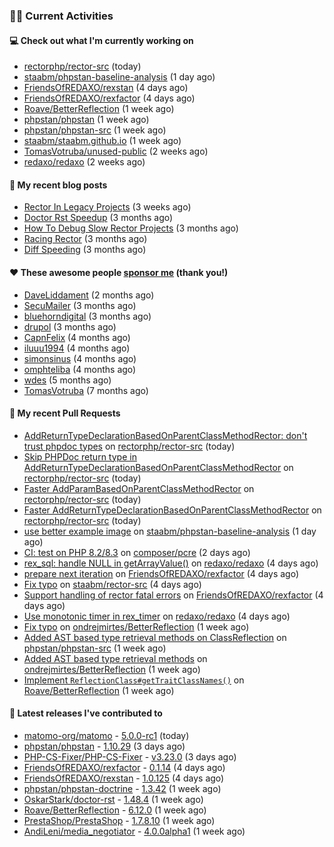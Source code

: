 ### 👨‍💻 Current Activities


#### 💻 Check out what I'm currently working on

- [rectorphp/rector-src](https://github.com/rectorphp/rector-src) (today)
- [staabm/phpstan-baseline-analysis](https://github.com/staabm/phpstan-baseline-analysis) (1 day ago)
- [FriendsOfREDAXO/rexstan](https://github.com/FriendsOfREDAXO/rexstan) (4 days ago)
- [FriendsOfREDAXO/rexfactor](https://github.com/FriendsOfREDAXO/rexfactor) (4 days ago)
- [Roave/BetterReflection](https://github.com/Roave/BetterReflection) (1 week ago)
- [phpstan/phpstan](https://github.com/phpstan/phpstan) (1 week ago)
- [phpstan/phpstan-src](https://github.com/phpstan/phpstan-src) (1 week ago)
- [staabm/staabm.github.io](https://github.com/staabm/staabm.github.io) (1 week ago)
- [TomasVotruba/unused-public](https://github.com/TomasVotruba/unused-public) (2 weeks ago)
- [redaxo/redaxo](https://github.com/redaxo/redaxo) (2 weeks ago)


#### 📜 My recent blog posts

- [Rector In Legacy Projects](https://staabm.github.io/2023/07/23/rector-in-legacy-projects.html) (3 weeks ago)
- [Doctor Rst Speedup](https://staabm.github.io/2023/05/18/doctor-rst-speedup.html) (3 months ago)
- [How To Debug Slow Rector Projects](https://staabm.github.io/2023/05/10/how-to-debug-slow-rector-projects.html) (3 months ago)
- [Racing Rector](https://staabm.github.io/2023/05/06/racing-rector.html) (3 months ago)
- [Diff Speeding](https://staabm.github.io/2023/05/01/diff-speeding.html) (3 months ago)


#### ❤️ These awesome people [sponsor me](https://github.com/sponsors/staabm) (thank you!)

- [DaveLiddament](https://github.com/DaveLiddament) (2 months ago)
- [SecuMailer](https://github.com/SecuMailer) (3 months ago)
- [bluehorndigital](https://github.com/bluehorndigital) (3 months ago)
- [drupol](https://github.com/drupol) (3 months ago)
- [CapnFelix](https://github.com/CapnFelix) (4 months ago)
- [iluuu1994](https://github.com/iluuu1994) (4 months ago)
- [simonsinus](https://github.com/simonsinus) (4 months ago)
- [omphteliba](https://github.com/omphteliba) (4 months ago)
- [wdes](https://github.com/wdes) (5 months ago)
- [TomasVotruba](https://github.com/TomasVotruba) (7 months ago)


#### 🔨 My recent Pull Requests

- [AddReturnTypeDeclarationBasedOnParentClassMethodRector: don&#39;t trust phpdoc types](https://github.com/rectorphp/rector-src/pull/4810) on [rectorphp/rector-src](https://github.com/rectorphp/rector-src) (today)
- [Skip PHPDoc return type in AddReturnTypeDeclarationBasedOnParentClassMethodRector](https://github.com/rectorphp/rector-src/pull/4809) on [rectorphp/rector-src](https://github.com/rectorphp/rector-src) (today)
- [Faster AddParamBasedOnParentClassMethodRector](https://github.com/rectorphp/rector-src/pull/4805) on [rectorphp/rector-src](https://github.com/rectorphp/rector-src) (today)
- [Faster AddReturnTypeDeclarationBasedOnParentClassMethodRector](https://github.com/rectorphp/rector-src/pull/4804) on [rectorphp/rector-src](https://github.com/rectorphp/rector-src) (today)
- [use better example image](https://github.com/staabm/phpstan-baseline-analysis/pull/130) on [staabm/phpstan-baseline-analysis](https://github.com/staabm/phpstan-baseline-analysis) (1 day ago)
- [CI: test on PHP 8.2/8.3](https://github.com/composer/pcre/pull/17) on [composer/pcre](https://github.com/composer/pcre) (2 days ago)
- [rex_sql: handle NULL in getArrayValue()](https://github.com/redaxo/redaxo/pull/5774) on [redaxo/redaxo](https://github.com/redaxo/redaxo) (4 days ago)
- [prepare next iteration](https://github.com/FriendsOfREDAXO/rexfactor/pull/112) on [FriendsOfREDAXO/rexfactor](https://github.com/FriendsOfREDAXO/rexfactor) (4 days ago)
- [Fix typo](https://github.com/staabm/rector-src/pull/2) on [staabm/rector-src](https://github.com/staabm/rector-src) (4 days ago)
- [Support handling of rector fatal errors](https://github.com/FriendsOfREDAXO/rexfactor/pull/111) on [FriendsOfREDAXO/rexfactor](https://github.com/FriendsOfREDAXO/rexfactor) (4 days ago)
- [Use monotonic timer in rex_timer](https://github.com/redaxo/redaxo/pull/5773) on [redaxo/redaxo](https://github.com/redaxo/redaxo) (4 days ago)
- [Fix typo](https://github.com/ondrejmirtes/BetterReflection/pull/33) on [ondrejmirtes/BetterReflection](https://github.com/ondrejmirtes/BetterReflection) (1 week ago)
- [Added AST based type retrieval methods on ClassReflection](https://github.com/phpstan/phpstan-src/pull/2566) on [phpstan/phpstan-src](https://github.com/phpstan/phpstan-src) (1 week ago)
- [Added AST based type retrieval methods](https://github.com/ondrejmirtes/BetterReflection/pull/32) on [ondrejmirtes/BetterReflection](https://github.com/ondrejmirtes/BetterReflection) (1 week ago)
- [Implement `ReflectionClass#getTraitClassNames()`](https://github.com/Roave/BetterReflection/pull/1362) on [Roave/BetterReflection](https://github.com/Roave/BetterReflection) (1 week ago)


#### 🔭 Latest releases I've contributed to

- [matomo-org/matomo](https://github.com/matomo-org/matomo) - [5.0.0-rc1](https://github.com/matomo-org/matomo/releases/tag/5.0.0-rc1) (today)
- [phpstan/phpstan](https://github.com/phpstan/phpstan) - [1.10.29](https://github.com/phpstan/phpstan/releases/tag/1.10.29) (3 days ago)
- [PHP-CS-Fixer/PHP-CS-Fixer](https://github.com/PHP-CS-Fixer/PHP-CS-Fixer) - [v3.23.0](https://github.com/PHP-CS-Fixer/PHP-CS-Fixer/releases/tag/v3.23.0) (3 days ago)
- [FriendsOfREDAXO/rexfactor](https://github.com/FriendsOfREDAXO/rexfactor) - [0.1.14](https://github.com/FriendsOfREDAXO/rexfactor/releases/tag/0.1.14) (4 days ago)
- [FriendsOfREDAXO/rexstan](https://github.com/FriendsOfREDAXO/rexstan) - [1.0.125](https://github.com/FriendsOfREDAXO/rexstan/releases/tag/1.0.125) (4 days ago)
- [phpstan/phpstan-doctrine](https://github.com/phpstan/phpstan-doctrine) - [1.3.42](https://github.com/phpstan/phpstan-doctrine/releases/tag/1.3.42) (1 week ago)
- [OskarStark/doctor-rst](https://github.com/OskarStark/doctor-rst) - [1.48.4](https://github.com/OskarStark/doctor-rst/releases/tag/1.48.4) (1 week ago)
- [Roave/BetterReflection](https://github.com/Roave/BetterReflection) - [6.12.0](https://github.com/Roave/BetterReflection/releases/tag/6.12.0) (1 week ago)
- [PrestaShop/PrestaShop](https://github.com/PrestaShop/PrestaShop) - [1.7.8.10](https://github.com/PrestaShop/PrestaShop/releases/tag/1.7.8.10) (1 week ago)
- [AndiLeni/media_negotiator](https://github.com/AndiLeni/media_negotiator) - [4.0.0alpha1](https://github.com/AndiLeni/media_negotiator/releases/tag/4.0.0alpha1) (1 week ago)
